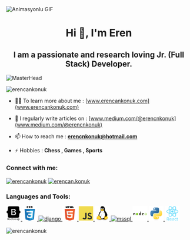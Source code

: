 
<img width =950px src="https://www.wingstechsolutions.com/wp-content/uploads/2022/03/full-stack-development.gif" alt="Animasyonlu GIF">
<h1 align="center">Hi 👋, I'm Eren</h1>
<h2 align="center">I am a passionate and research loving Jr. (Full Stack) Developer. </h2>

![MasterHead](https://www.cyberark.com/wp-content/uploads/2019/11/Developer.jpg)

<p align="left"> <img src="https://komarev.com/ghpvc/?username=erencankonuk&label=Profile%20views&color=0e75b6&style=flat" alt="erencankonuk" /> </p>

- 👨‍💻 To learn more about me  : [www.erencankonuk.com](www.erencankonuk.com)

- 📝 I regularly write articles on : [www.medium.com/@erencnkonuk](www.medium.com/@erencnkonuk)

- 📫 How to reach me : **erencnkonuk@hotmail.com**

- ⚡ Hobbies : **Chess , Games , Sports**

<h3 align="left">Connect with me:</h3>
<p align="left">
<a href="https://linkedin.com/in/erencankonuk" target="blank"><img align="center" src="https://raw.githubusercontent.com/rahuldkjain/github-profile-readme-generator/master/src/images/icons/Social/linked-in-alt.svg" alt="erencankonuk" height="30" width="40" /></a>
<a href="https://instagram.com/erencan.konuk" target="blank"><img align="center" src="https://raw.githubusercontent.com/rahuldkjain/github-profile-readme-generator/master/src/images/icons/Social/instagram.svg" alt="erencan.konuk" height="30" width="40" /></a>
</p>

<h3 align="left">Languages and Tools:</h3>
<p align="left"> <a href="https://getbootstrap.com" target="_blank" rel="noreferrer"> <img src="https://raw.githubusercontent.com/devicons/devicon/master/icons/bootstrap/bootstrap-plain-wordmark.svg" alt="bootstrap" width="40" height="40"/> </a> <a href="https://www.w3schools.com/css/" target="_blank" rel="noreferrer"> <img src="https://raw.githubusercontent.com/devicons/devicon/master/icons/css3/css3-original-wordmark.svg" alt="css3" width="40" height="40"/> </a> <a href="https://www.djangoproject.com/" target="_blank" rel="noreferrer"> <img src="https://cdn.worldvectorlogo.com/logos/django.svg" alt="django" width="40" height="40"/> </a> <a href="https://www.w3.org/html/" target="_blank" rel="noreferrer"> <img src="https://raw.githubusercontent.com/devicons/devicon/master/icons/html5/html5-original-wordmark.svg" alt="html5" width="40" height="40"/> </a> <a href="https://developer.mozilla.org/en-US/docs/Web/JavaScript" target="_blank" rel="noreferrer"> <img src="https://raw.githubusercontent.com/devicons/devicon/master/icons/javascript/javascript-original.svg" alt="javascript" width="40" height="40"/> </a> <a href="https://www.linux.org/" target="_blank" rel="noreferrer"> <img src="https://raw.githubusercontent.com/devicons/devicon/master/icons/linux/linux-original.svg" alt="linux" width="40" height="40"/> </a> <a href="https://www.microsoft.com/en-us/sql-server" target="_blank" rel="noreferrer"> <img src="https://www.svgrepo.com/show/303229/microsoft-sql-server-logo.svg" alt="mssql" width="40" height="40"/> </a> <a href="https://nodejs.org" target="_blank" rel="noreferrer"> <img src="https://raw.githubusercontent.com/devicons/devicon/master/icons/nodejs/nodejs-original-wordmark.svg" alt="nodejs" width="40" height="40"/> </a> <a href="https://www.python.org" target="_blank" rel="noreferrer"> <img src="https://raw.githubusercontent.com/devicons/devicon/master/icons/python/python-original.svg" alt="python" width="40" height="40"/> </a> <a href="https://reactjs.org/" target="_blank" rel="noreferrer"> <img src="https://raw.githubusercontent.com/devicons/devicon/master/icons/react/react-original-wordmark.svg" alt="react" width="40" height="40"/> </a> </p>

<p><img align="center" src="https://github-readme-stats.vercel.app/api/top-langs?username=erencankonuk&show_icons=true&locale=en&layout=compact" alt="erencankonuk" /></p>




